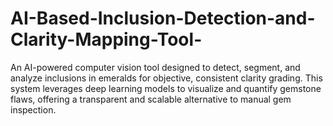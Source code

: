 # AI-Based-Inclusion-Detection-and-Clarity-Mapping-Tool-
An AI-powered computer vision tool designed to detect, segment, and analyze inclusions in emeralds for objective, consistent clarity grading. This system leverages deep learning models to visualize and quantify gemstone flaws, offering a transparent and scalable alternative to manual gem inspection.
